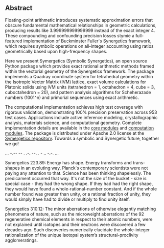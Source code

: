 ## Abstract

Floating-point arithmetic introduces systematic approximation errors that obscure fundamental mathematical relationships in geometric calculations, producing results like 3.999999999999999 instead of the exact integer 4. These compounding and confounding precision losses stymie a full-featured implementation of Buckminster Fuller's Synergetics framework, which requires symbolic operations on all-integer accounting using ratios geometrically based upon high-frequency shapes.

Here we present Symergetics (Symbolic Synergetics), an open source Python package which provides exact rational arithmetic methods framed within the vectorial geometry of the Synergetics framework. The package implements a Quadray coordinate system for tetrahedral geometry within the Isotropic Vector Matrix (IVM) lattice, exact volume calculations for Platonic solids using IVM units (tetrahedron = 1, octahedron = 4, cube = 3, cuboctahedron = 20), and pattern analysis algorithms for Scheherazade numbers (1001^n) and primorial sequences using exact arithmetic.

The computational implementation achieves high test coverage with rigorous validation, demonstrating 100% precision preservation across 953 test cases. Applications include active inference modeling, crystallographic analysis, materials science, and computational geometry. Complete implementation details are available in the [core modules](https://github.com/docxology/symergetics/tree/main/symergetics/core) and [computation modules](https://github.com/docxology/symergetics/tree/main/symergetics/computation). The package is distributed under Apache 2.0 license at the [Symergetics repository](https://github.com/docxology/symergetics). Towards a symbolic and Synergetic future, together we go! 

... -.-- -- . .-. --. . - .. -.-. ...

Synergetics 223.89: Energy has shape. Energy transforms and trans-shapes in an evoluting
way. Planck's contemporary scientists were not paying any attention to that.
Science has been thinking shapelessly. The predicament occurred that way. It's
not the size of the bucket - size is special case - they had the wrong shape. If they
had had the right shape, they would have found a whole-rational-number constant.
And if the whole number found was greater than unity, or a rational fraction of
unity, they would simply have had to divide or multiply to find unity itself.

Synergetics 310.12: The minor aberrations of otherwise elegantly matching phenomena of
nature, such as the microweight aberrations of the 92 regenerative chemical
elements in respect to their atomic numbers, were not explained until isotopes and
their neutrons were discovered a few decades ago. Such discoveries numerically
elucidate the whole-integer rationalization of the unique isotopal system’s
structural-proclivity agglomeratings.
